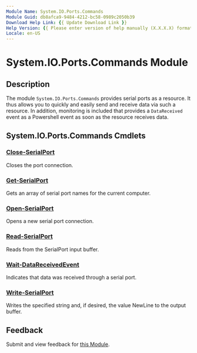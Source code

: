 ```yaml
---
Module Name: System.IO.Ports.Commands
Module Guid: db8afca9-9484-4212-bc58-0989c2050b39
Download Help Link: {{ Update Download Link }}
Help Version: {{ Please enter version of help manually (X.X.X.X) format }}
Locale: en-US
---
```


# System.IO.Ports.Commands Module
## Description
The module `System.IO.Ports.Commands` provides serial ports as a resource. It thus allows you to quickly and easily send and receive data via such a resource. In addition, monitoring is included that provides a `DataReceived` event as a Powershell event as soon as the resource receives data.

## System.IO.Ports.Commands Cmdlets
### [Close-SerialPort](Close-SerialPort.md)
Closes the port connection.

### [Get-SerialPort](Get-SerialPort.md)
Gets an array of serial port names for the current computer.

### [Open-SerialPort](Open-SerialPort.md)
Opens a new serial port connection.

### [Read-SerialPort](Read-SerialPort.md)
Reads from the SerialPort input buffer.

### [Wait-DataReceivedEvent](Wait-DataReceivedEvent.md)
Indicates that data was received through a serial port.

### [Write-SerialPort](Write-SerialPort.md)
Writes the specified string and, if desired, the value NewLine to the output buffer.

## Feedback
Submit and view feedback for
[this Module](https://github.com/lmissel/System.IO.Ports.Commands/issues/new).
